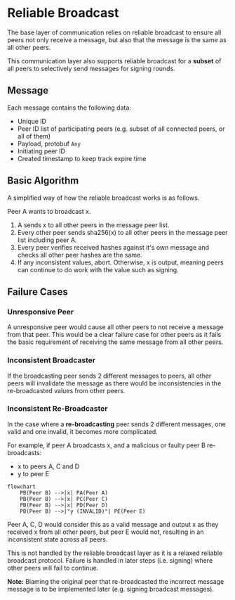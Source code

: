# Reliable Broadcast

The base layer of communication relies on reliable broadcast to ensure all peers
not only receive a message, but also that the message is the same as all other
peers.

This communication layer also supports reliable broadcast for a **subset** of
all peers to selectively send messages for signing rounds.

## Message

Each message contains the following data:

* Unique ID
* Peer ID list of participating peers (e.g. subset of all connected peers, or all of them)
* Payload, protobuf `Any`
* Initiating peer ID
* Created timestamp to keep track expire time

## Basic Algorithm

A simplified way of how the reliable broadcast works is as follows.

Peer A wants to broadcast x.

1. A sends x to all other peers in the message peer list.
2. Every other peer sends sha256(x) to all other peers in the message peer list
   including peer A.
3. Every peer verifies received hashes against it's own message and checks all
   other peer hashes are the same.
4. If any inconsistent values, abort. Otherwise, x is output, meaning peers can
   continue to do work with the value such as signing.

## Failure Cases

### Unresponsive Peer

A unresponsive peer would cause all other peers to not receive a message from
that peer. This would be a clear failure case for other peers as it fails the
basic requirement of receiving the same message from all other peers.

### Inconsistent Broadcaster

If the broadcasting peer sends 2 different messages to peers, all other peers
will invalidate the message as there would be inconsistencies in the
re-broadcasted values from other peers.

### Inconsistent Re-Broadcaster

In the case where a **re-broadcasting** peer sends 2 different messages, one
valid and one invalid, it becomes more complicated.

For example, if peer A broadcasts x, and a malicious or faulty peer B re-broadcasts:
* x to peers A, C and D
* y to peer E

```mermaid
flowchart
    PB(Peer B) -->|x| PA(Peer A)
    PB(Peer B) -->|x| PC(Peer C)
    PB(Peer B) -->|x| PD(Peer D)
    PB(Peer B) -->|"y (INVALID)"| PE(Peer E)
```

Peer A, C, D would consider this as a valid message and output x as they
received x from all other peers, but peer E would not, resulting in an
inconsistent state across all peers.

This is not handled by the reliable broadcast layer as it is a relaxed reliable
broadcast protocol. Failure is handled in later steps (i.e. signing) where other
peers will fail to continue.

**Note:** Blaming the original peer that re-broadcasted the incorrect message 
message is to be implemented later (e.g. signing broadcast messages).
